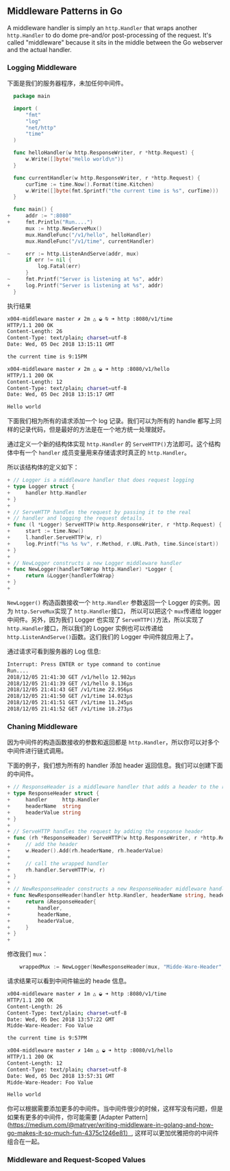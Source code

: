 ## Middleware Patterns in Go

A middleware handler is simply an `http.Handler` that wraps another `http.Handler` to do dome pre-and/or post-processing of the request. It's called "middleware" because it sits in the middle between the Go webserver and the actual handler.

### Logging Middleware

下面是我们的服务器程序，未加任何中间件。
```go
  package main

  import (
      "fmt"
      "log"
      "net/http"
      "time"
  )

  func helloHandler(w http.ResponseWriter, r *http.Request) {
      w.Write([]byte("Hello world\n"))
  }

  func currentHandler(w http.ResponseWriter, r *http.Request) {
      curTime := time.Now().Format(time.Kitchen)
      w.Write([]byte(fmt.Sprintf("the current time is %s", curTime)))
  }

  func main() {
+     addr := ":8080"
+     fmt.Println("Run....")
      mux := http.NewServeMux()
      mux.HandleFunc("/v1/hello", helloHandler)
      mux.HandleFunc("/v1/time", currentHandler)

~     err := http.ListenAndServe(addr, mux)
      if err != nil {
          log.Fatal(err)
      }
~     fmt.Printf("Server is listening at %s", addr)
+     log.Printf("Server is listening at %s", addr)
  }
```

执行结果 
```bash
x004-middleware master ✗ 2m △ ◒ ⍉ ➜ http :8080/v1/time
HTTP/1.1 200 OK
Content-Length: 26
Content-Type: text/plain; charset=utf-8
Date: Wed, 05 Dec 2018 13:15:11 GMT

the current time is 9:15PM

x004-middleware master ✗ 2m △ ◒ ➜ http :8080/v1/hello
HTTP/1.1 200 OK
Content-Length: 12
Content-Type: text/plain; charset=utf-8
Date: Wed, 05 Dec 2018 13:15:17 GMT

Hello world

```

下面我们相为所有的请求添加一个 log 记录。我们可以为所有的 handle 都写上同样的记录代码，但是最好的方法是在一个地方统一处理就好。

通过定义一个新的结构体实现  `http.Handler` 的 `ServeHTTP()`方法即可。这个结构体中有一个 `handler` 成员变量用来存储请求时真正的 `http.Handler`。

所以该结构体的定义如下：
```go
+ // Logger is a middleware handler that does request logging
+ type Logger struct {
+     handler http.Handler
+ }
+
+ // ServeHTTP handles the request by passing it to the real
+ // handler and logging the request details.
+ func (l *Logger) ServeHTTP(w http.ResponseWriter, r *http.Request) {
+     start := time.Now()
+     l.handler.ServeHTTP(w, r)
+     log.Printf("%s %s %v", r.Method, r.URL.Path, time.Since(start))
+ }
+
+ // NewLogger constructs a new Logger middleware handler
+ func NewLogger(handlerToWrap http.Handler) *Logger {
+     return &Logger{handlerToWrap}
+ }
+
```

`NewLogger()` 构造函数接收一个 `http.Handler` 参数返回一个 Logger 的实例。因为 `http.ServeMux`实现了 `http.Handler`接口， 所以可以把这个 `mux`传递给 logger 中间件。另外，因为我们 Logger 也实现了 `ServeHTTP()`方法，所以实现了 `http.Handler`接口，所以我们的 Logger 实例也可以传递给 `http.ListenAndServe()`函数。这们我们的 Logger 中间件就应用上了。

通过请求可看到服务器的 Log 信息:
```bash
Interrupt: Press ENTER or type command to continue
Run....
2018/12/05 21:41:30 GET /v1/hello 12.982µs
2018/12/05 21:41:39 GET /v1/hello 8.136µs
2018/12/05 21:41:43 GET /v1/time 22.956µs
2018/12/05 21:41:50 GET /v1/time 14.023µs
2018/12/05 21:41:51 GET /v1/time 11.245µs
2018/12/05 21:41:52 GET /v1/time 10.273µs
```

### Chaning Middleware

因为中间件的构造函数接收的参数和返回都是 `http.Handler`，所以你可以对多个中间件进行链式调用。

下面的例子，我们想为所有的 handler 添加 header 返回信息。我们可以创建下面的中间件。

```go
+ // ResponseHeader is a middleware handler that adds a header to the response.
+ type ResponseHeader struct {
+     handler     http.Handler
+     headerName  string
+     headerValue string
+ }
+
+ // ServeHTTP handles the request by adding the response header
+ func (rh *ResponseHeader) ServeHTTP(w http.ResponseWriter, r *http.Request) {
+     // add the header
+     w.Header().Add(rh.headerName, rh.headerValue)
+
+     // call the wrapped handler
+     rh.handler.ServeHTTP(w, r)
+ }
+
+ // NewResponseHeader constructs a new ResponseHeader middleware handler
+ func NewResponseHeader(handler http.Handler, headerName string, headerValue string) *ResponseHeader {
+     return &ResponseHeader{
+         handler,
+         headerName,
+         headerValue,
+     }
+ }
+
```
修改我们 `mux`：
```go
    wrappedMux := NewLogger(NewResponseHeader(mux, "Midde-Ware-Header", "Foo Value"))
```
请求结果可以看到中间件输出的 heade 信息。

```bash
x004-middleware master ✗ 1m △ ◒ ➜ http :8080/v1/time
HTTP/1.1 200 OK
Content-Length: 26
Content-Type: text/plain; charset=utf-8
Date: Wed, 05 Dec 2018 13:57:22 GMT
Midde-Ware-Header: Foo Value

the current time is 9:57PM

x004-middleware master ✗ 14m △ ◒ ➜ http :8080/v1/hello
HTTP/1.1 200 OK
Content-Length: 12
Content-Type: text/plain; charset=utf-8
Date: Wed, 05 Dec 2018 13:57:31 GMT
Midde-Ware-Header: Foo Value

Hello world

```

你可以根据需要添加更多的中间件。当中间件很少的时候，这样写没有问题，但是如果有更多的中间件，你可能需要 [Adapter Pattern](https://medium.com/@matryer/writing-middleware-in-golang-and-how-go-makes-it-so-much-fun-4375c1246e81）, 这样可以更加优雅把你的中间件组合在一起。

### Middleware and Request-Scoped Values

